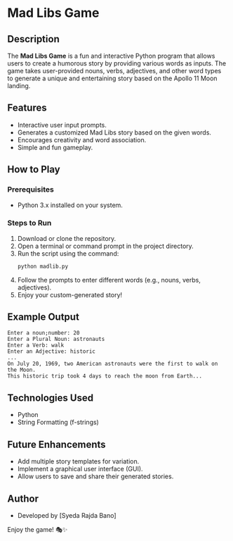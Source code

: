 # Mad Libs Game

## Description
The **Mad Libs Game** is a fun and interactive Python program that allows users to create a humorous story by providing various words as inputs. The game takes user-provided nouns, verbs, adjectives, and other word types to generate a unique and entertaining story based on the Apollo 11 Moon landing.

## Features
- Interactive user input prompts.
- Generates a customized Mad Libs story based on the given words.
- Encourages creativity and word association.
- Simple and fun gameplay.

## How to Play
### Prerequisites
- Python 3.x installed on your system.

### Steps to Run
1. Download or clone the repository.
2. Open a terminal or command prompt in the project directory.
3. Run the script using the command:
   ```bash
   python madlib.py
   ```
4. Follow the prompts to enter different words (e.g., nouns, verbs, adjectives).
5. Enjoy your custom-generated story!

## Example Output
```
Enter a noun;number: 20
Enter a Plural Noun: astronauts
Enter a Verb: walk
Enter an Adjective: historic
...
On July 20, 1969, two American astronauts were the first to walk on the Moon.
This historic trip took 4 days to reach the moon from Earth...
```

## Technologies Used
- Python
- String Formatting (f-strings)

## Future Enhancements
- Add multiple story templates for variation.
- Implement a graphical user interface (GUI).
- Allow users to save and share their generated stories.

## Author
- Developed by [Syeda Rajda Bano]

Enjoy the game! 🎭✨


